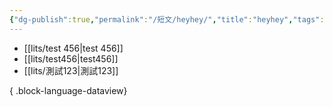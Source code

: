 ```yaml
---
{"dg-publish":true,"permalink":"/短文/heyhey/","title":"heyhey","tags":["🎯學習歷程檔案"],"noteIcon":"3","created":"2025-06-18T14:09:19.234+08:00","updated":"2025-06-18T14:09:59.323+08:00"}
---
```






- [[lits/test 456\|test 456]]
- [[lits/test456\|test456]]
- [[lits/測試123\|測試123]]

{ .block-language-dataview}


